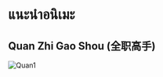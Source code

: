 # แนะนำอนิเมะ

## Quan Zhi Gao Shou (全职高手)
![Quan1](https://i2.kknews.cc/large/1c610005b121b1747185)
